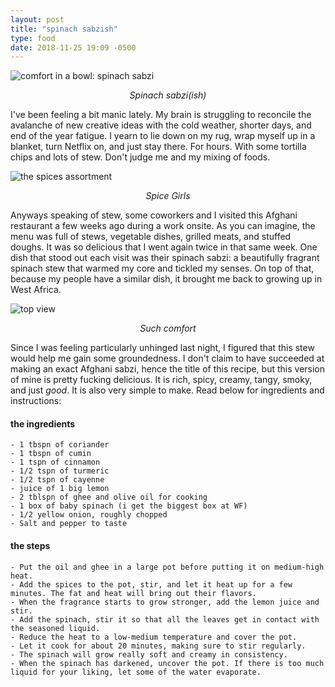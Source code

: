 ```yaml
---
layout: post
title: "spinach sabzish"
type: food
date: 2018-11-25 19:09 -0500
---
```


![comfort in a bowl: spinach sabzi][1]
<p style="text-align: center; font-style: italic;">Spinach sabzi(ish)</p>

I've been feeling a bit manic lately. My brain is struggling to reconcile the avalanche of new creative ideas with the cold weather, shorter days, and end of the year fatigue. I yearn to lie down on my rug, wrap myself up in a blanket, turn Netflix on, and just stay there. For hours. With some tortilla chips and lots of stew. Don't judge me and my mixing of foods.

![the spices assortment][3]
<p style="text-align: center; font-style: italic;">Spice Girls</p>

Anyways speaking of stew, some coworkers and I visited this Afghani restaurant a few weeks ago during a work onsite. As you can imagine, the menu was full of stews, vegetable dishes, grilled meats, and stuffed doughs. It was so delicious that I went again twice in that same week. One dish that stood out each visit was their spinach sabzi: a beautifully fragrant spinach stew that warmed my core and tickled my senses. On top of that, because my people have a similar dish, it brought me back to growing up in West Africa.

![top view][2]
<p style="text-align: center; font-style: italic;">Such comfort</p>

Since I was feeling particularly unhinged last night, I figured that this stew would help me gain some groundedness. I don't claim to have succeeded at making an exact Afghani sabzi, hence the title of this recipe, but this version of mine is pretty fucking delicious. It is rich, spicy, creamy, tangy, smoky, and just _good_. It is also very simple to make. Read below for ingredients and instructions:


#### the ingredients
```
- 1 tbspn of coriander
- 1 tbspn of cumin
- 1 tspn of cinnamon
- 1/2 tspn of turmeric
- 1/2 tspn of cayenne
- juice of 1 big lemon
- 2 tblspn of ghee and olive oil for cooking
- 1 box of baby spinach (i get the biggest box at WF)
- 1/2 yellow onion, roughly chopped
- Salt and pepper to taste
```

#### the steps
```
- Put the oil and ghee in a large pot before putting it on medium-high heat.
- Add the spices to the pot, stir, and let it heat up for a few minutes. The fat and heat will bring out their flavors.
- When the fragrance starts to grow stronger, add the lemon juice and stir.
- Add the spinach, stir it so that all the leaves get in contact with the seasoned liquid.
- Reduce the heat to a low-medium temperature and cover the pot.
- Let it cook for about 20 minutes, making sure to stir regularly.
- The spinach will grow really soft and creamy in consistency.
- When the spinach has darkened, uncover the pot. If there is too much liquid for your liking, let some of the water evaporate.

```



[1]: https://www.dropbox.com/s/e04co6wmr7xs8r2/IMG_2291.jpg?raw=1
[2]: https://www.dropbox.com/s/84naaccxaif5s1o/IMG_2295.jpg?raw=1
[3]: https://www.dropbox.com/s/ytvokr4n4bid17a/IMG_2212.jpg?raw=1
